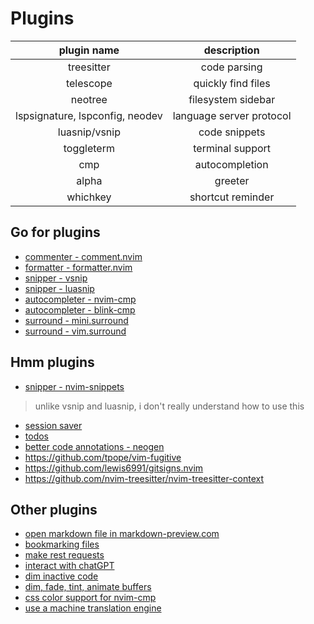 # Plugins

|          plugin name          |        description        |
|:-----------------------------:|:-------------------------:|
|           treesitter          |        code parsing       |
|           telescope           |     quickly find files    |
|            neotree            |      filesystem sidebar   |
|lspsignature, lspconfig, neodev|  language server protocol |
|         luasnip/vsnip         |       code snippets       |
|           toggleterm          |      terminal support     |
|              cmp              |       autocompletion      |
|             alpha             |          greeter          |
|            whichkey           |      shortcut reminder    |

## Go for plugins
* [commenter - comment.nvim](https://github.com/numToStr/Comment.nvim)
* [formatter - formatter.nvim](https://github.com/mhartington/formatter.nvim)
* [snipper - vsnip](https://github.com/hrsh7th/vim-vsnip)
* [snipper - luasnip](https://github.com/L3MON4D3/LuaSnip)
* [autocompleter - nvim-cmp](https://github.com/hrsh7th/nvim-cmp)
* [autocompleter - blink-cmp](https://github.com/saghen/blink.cmp)
* [surround - mini.surround](https://github.com/echasnovski/mini.surround)
* [surround - vim.surround](https://github.com/tpope/vim-surround)

## Hmm plugins
* [snipper - nvim-snippets](https://github.com/garymjr/nvim-snippets)
> unlike vsnip and luasnip, i don't really understand how to use this
* [session saver](https://github.com/folke/persistence.nvim)
* [todos](https://github.com/folke/todo-comments.nvim)
* [better code annotations - neogen](https://github.com/danymat/neogen)
* https://github.com/tpope/vim-fugitive
* https://github.com/lewis6991/gitsigns.nvim
* https://github.com/nvim-treesitter/nvim-treesitter-context

## Other plugins
* [open markdown file in markdown-preview.com](https://github.com/iamcco/markdown-preview.nvim)
* [bookmarking files](https://github.com/otavioschwanck/arrow.nvim)
* [make rest requests](https://github.com/rest-nvim/rest.nvim)
* [interact with chatGPT](https://github.com/jackMort/ChatGPT.nvim)
* [dim inactive code](https://github.com/folke/twilight.nvim)
* [dim, fade, tint, animate buffers](https://github.com/TaDaa/vimade)
* [css color support for nvim-cmp](https://github.com/roobert/tailwindcss-colorizer-cmp.nvim)
* [use a machine translation engine](https://github.com/potamides/pantran.nvim)
